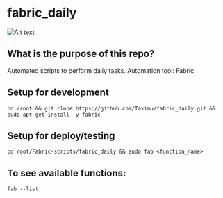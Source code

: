 # fabric_daily
![Alt text](http://www.fabfile.org/_static/logo.png)
## What is the purpose of this repo?
Automated scripts to perform daily tasks. Automation tool: Fabric.
## Setup for development
    cd /root && git clone https://github.com/Taximu/fabric_daily.git && sudo apt-get install -y fabric
## Setup for deploy/testing
    cd root/Fabric-scripts/fabric_daily && sudo fab <function_name>
## To see available functions:
    fab --list
